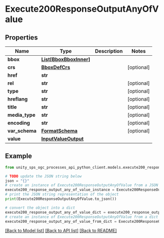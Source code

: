 # Execute200ResponseOutputAnyOfValue


## Properties

Name | Type | Description | Notes
------------ | ------------- | ------------- | -------------
**bbox** | [**List[BboxBboxInner]**](BboxBboxInner.md) |  |
**crs** | [**BboxDefCrs**](BboxDefCrs.md) |  | [optional]
**href** | **str** |  |
**rel** | **str** |  | [optional]
**type** | **str** |  | [optional]
**hreflang** | **str** |  | [optional]
**title** | **str** |  | [optional]
**media_type** | **str** |  | [optional]
**encoding** | **str** |  | [optional]
**var_schema** | [**FormatSchema**](FormatSchema.md) |  | [optional]
**value** | [**InputValueOutput**](InputValueOutput.md) |  |

## Example

```python
from unity_sps_ogc_processes_api_python_client.models.execute200_response_output_any_of_value import Execute200ResponseOutputAnyOfValue

# TODO update the JSON string below
json = "{}"
# create an instance of Execute200ResponseOutputAnyOfValue from a JSON string
execute200_response_output_any_of_value_instance = Execute200ResponseOutputAnyOfValue.from_json(json)
# print the JSON string representation of the object
print(Execute200ResponseOutputAnyOfValue.to_json())

# convert the object into a dict
execute200_response_output_any_of_value_dict = execute200_response_output_any_of_value_instance.to_dict()
# create an instance of Execute200ResponseOutputAnyOfValue from a dict
execute200_response_output_any_of_value_from_dict = Execute200ResponseOutputAnyOfValue.from_dict(execute200_response_output_any_of_value_dict)
```
[[Back to Model list]](../README.md#documentation-for-models) [[Back to API list]](../README.md#documentation-for-api-endpoints) [[Back to README]](../README.md)
